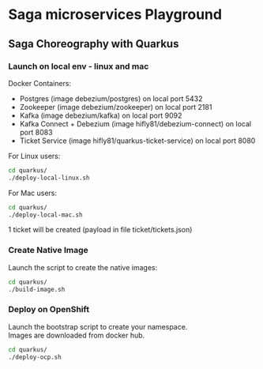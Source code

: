 Saga microservices Playground
=============================

## Saga Choreography with Quarkus

### Launch on local env - linux and mac

Docker Containers:
 - Postgres (image debezium/postgres) on local port 5432
 - Zookeeper (image debezium/zookeeper) on local port 2181
 - Kafka (image debezium/kafka) on local port 9092
 - Kafka Connect + Debezium (image hifly81/debezium-connect) on local port 8083
 - Ticket Service (image hifly81/quarkus-ticket-service) on local port 8080

For Linux users:

```bash
cd quarkus/
./deploy-local-linux.sh
```

For Mac users:

```bash
cd quarkus/
./deploy-local-mac.sh
```

1 ticket will be created (payload in file ticket/tickets.json)


### Create Native Image

Launch the script to create the native images:

```bash
cd quarkus/
./build-image.sh
```

### Deploy on OpenShift

Launch the bootstrap script to create your namespace.<br>
Images are downloaded from docker hub.

```bash
cd quarkus/
./deploy-ocp.sh
```
